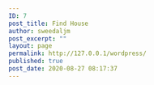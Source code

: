 ```yaml
---
ID: 7
post_title: Find House
author: sweedaljm
post_excerpt: ""
layout: page
permalink: http://127.0.0.1/wordpress/
published: true
post_date: 2020-08-27 08:17:37
---
```

<!-- wp:themify-builder/canvas /-->
